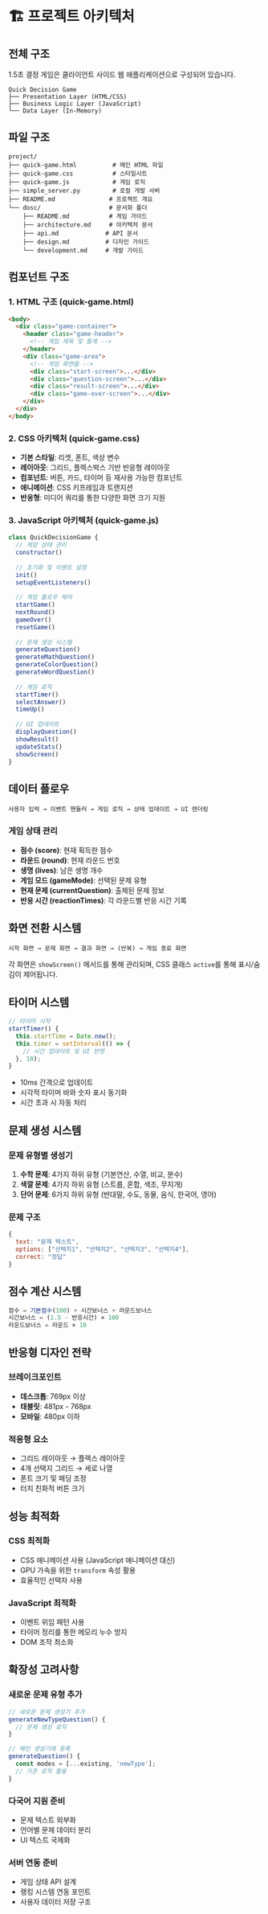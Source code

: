 # 🏗️ 프로젝트 아키텍처

## 전체 구조

1.5초 결정 게임은 클라이언트 사이드 웹 애플리케이션으로 구성되어 있습니다.

```
Quick Decision Game
├── Presentation Layer (HTML/CSS)
├── Business Logic Layer (JavaScript)
└── Data Layer (In-Memory)
```

## 파일 구조

```
project/
├── quick-game.html          # 메인 HTML 파일
├── quick-game.css           # 스타일시트
├── quick-game.js            # 게임 로직
├── simple_server.py         # 로컬 개발 서버
├── README.md               # 프로젝트 개요
└── dosc/                   # 문서화 폴더
    ├── README.md           # 게임 가이드
    ├── architecture.md     # 아키텍처 문서
    ├── api.md             # API 문서
    ├── design.md          # 디자인 가이드
    └── development.md     # 개발 가이드
```

## 컴포넌트 구조

### 1. HTML 구조 (quick-game.html)
```html
<body>
  <div class="game-container">
    <header class="game-header">
      <!-- 게임 제목 및 통계 -->
    </header>
    <div class="game-area">
      <!-- 게임 화면들 -->
      <div class="start-screen">...</div>
      <div class="question-screen">...</div>
      <div class="result-screen">...</div>
      <div class="game-over-screen">...</div>
    </div>
  </div>
</body>
```

### 2. CSS 아키텍처 (quick-game.css)
- **기본 스타일**: 리셋, 폰트, 색상 변수
- **레이아웃**: 그리드, 플렉스박스 기반 반응형 레이아웃
- **컴포넌트**: 버튼, 카드, 타이머 등 재사용 가능한 컴포넌트
- **애니메이션**: CSS 키프레임과 트랜지션
- **반응형**: 미디어 쿼리를 통한 다양한 화면 크기 지원

### 3. JavaScript 아키텍처 (quick-game.js)
```javascript
class QuickDecisionGame {
  // 게임 상태 관리
  constructor()
  
  // 초기화 및 이벤트 설정
  init()
  setupEventListeners()
  
  // 게임 플로우 제어
  startGame()
  nextRound()
  gameOver()
  resetGame()
  
  // 문제 생성 시스템
  generateQuestion()
  generateMathQuestion()
  generateColorQuestion()
  generateWordQuestion()
  
  // 게임 로직
  startTimer()
  selectAnswer()
  timeUp()
  
  // UI 업데이트
  displayQuestion()
  showResult()
  updateStats()
  showScreen()
}
```

## 데이터 플로우

```
사용자 입력 → 이벤트 핸들러 → 게임 로직 → 상태 업데이트 → UI 렌더링
```

### 게임 상태 관리
- **점수 (score)**: 현재 획득한 점수
- **라운드 (round)**: 현재 라운드 번호
- **생명 (lives)**: 남은 생명 개수
- **게임 모드 (gameMode)**: 선택된 문제 유형
- **현재 문제 (currentQuestion)**: 출제된 문제 정보
- **반응 시간 (reactionTimes)**: 각 라운드별 반응 시간 기록

## 화면 전환 시스템

```
시작 화면 → 문제 화면 → 결과 화면 → (반복) → 게임 종료 화면
```

각 화면은 `showScreen()` 메서드를 통해 관리되며, CSS 클래스 `active`를 통해 표시/숨김이 제어됩니다.

## 타이머 시스템

```javascript
// 타이머 시작
startTimer() {
  this.startTime = Date.now();
  this.timer = setInterval(() => {
    // 시간 업데이트 및 UI 반영
  }, 10);
}
```

- 10ms 간격으로 업데이트
- 시각적 타이머 바와 숫자 표시 동기화
- 시간 초과 시 자동 처리

## 문제 생성 시스템

### 문제 유형별 생성기
1. **수학 문제**: 4가지 하위 유형 (기본연산, 수열, 비교, 분수)
2. **색깔 문제**: 4가지 하위 유형 (스트룹, 혼합, 색조, 무지개)
3. **단어 문제**: 6가지 하위 유형 (반대말, 수도, 동물, 음식, 한국어, 영어)

### 문제 구조
```javascript
{
  text: "문제 텍스트",
  options: ["선택지1", "선택지2", "선택지3", "선택지4"],
  correct: "정답"
}
```

## 점수 계산 시스템

```javascript
점수 = 기본점수(100) + 시간보너스 + 라운드보너스
시간보너스 = (1.5 - 반응시간) × 100
라운드보너스 = 라운드 × 10
```

## 반응형 디자인 전략

### 브레이크포인트
- **데스크톱**: 769px 이상
- **태블릿**: 481px - 768px
- **모바일**: 480px 이하

### 적응형 요소
- 그리드 레이아웃 → 플렉스 레이아웃
- 4개 선택지 그리드 → 세로 나열
- 폰트 크기 및 패딩 조정
- 터치 친화적 버튼 크기

## 성능 최적화

### CSS 최적화
- CSS 애니메이션 사용 (JavaScript 애니메이션 대신)
- GPU 가속을 위한 `transform` 속성 활용
- 효율적인 선택자 사용

### JavaScript 최적화
- 이벤트 위임 패턴 사용
- 타이머 정리를 통한 메모리 누수 방지
- DOM 조작 최소화

## 확장성 고려사항

### 새로운 문제 유형 추가
```javascript
// 새로운 문제 생성기 추가
generateNewTypeQuestion() {
  // 문제 생성 로직
}

// 메인 생성기에 등록
generateQuestion() {
  const modes = [...existing, 'newType'];
  // 기존 로직 활용
}
```

### 다국어 지원 준비
- 문제 텍스트 외부화
- 언어별 문제 데이터 분리
- UI 텍스트 국제화

### 서버 연동 준비
- 게임 상태 API 설계
- 랭킹 시스템 연동 포인트
- 사용자 데이터 저장 구조